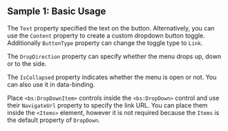 ## Sample 1: Basic Usage

The `Text` property specified the text on the button. Alternatively, you can use the `Content` property to create a custom dropdown button toggle. Additionally `ButtonType` property can change the toggle type to `Link`.

The `DropDirection` property can specify whether the menu drops up, down or to the side.

The `IsCollapsed` property indicates whether the menu is open or not. You can also use it in data-binding.

Place `<bs:DropDownItem>` controls inside the `<bs:DropDown>` control and use their `NavigateUrl` property to specify the link URL. 
You can place them inside the `<Items>` element, however it is not required because the `Items` is the default property of `DropDown`.